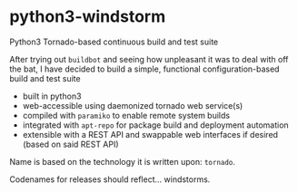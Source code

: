 # python3-windstorm
Python3 Tornado-based continuous build and test suite

After trying out `buildbot` and seeing how unpleasant it was to deal with off the bat, I have decided to build a simple, functional configuration-based build and test suite

* built in python3
* web-accessible using daemonized tornado web service(s)
* compiled with `paramiko` to enable remote system builds
* integrated with `apt-repo` for package build and deployment automation
* extensible with a REST API and swappable web interfaces if desired (based on said REST API)

Name is based on the technology it is written upon: `tornado`.

Codenames for releases should reflect... windstorms.
